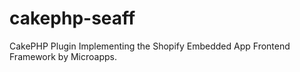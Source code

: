 # cakephp-seaff
CakePHP Plugin Implementing the Shopify Embedded App Frontend Framework by Microapps.
